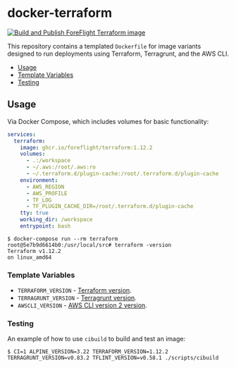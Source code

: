 # docker-terraform 

[![Build and Publish ForeFlight Terraform image](https://github.com/foreflight/docker-terraform/actions/workflows/continuous_integration.yml/badge.svg)](https://github.com/foreflight/docker-terraform/actions/workflows/continuous_integration.yml)

This repository contains a templated `Dockerfile` for image variants designed to run deployments using Terraform, Terragrunt, and the AWS CLI.

- [Usage](#usage)
- [Template Variables](#template-variables)
- [Testing](#testing)

## Usage

Via Docker Compose, which includes volumes for basic functionality:

```yml
services:
  terraform:
    image: ghcr.io/foreflight/terraform:1.12.2
    volumes:
      - .:/workspace
      - ~/.aws:/root/.aws:ro
      - ~/.terraform.d/plugin-cache:/root/.terraform.d/plugin-cache
    environment:
      - AWS_REGION
      - AWS_PROFILE
      - TF_LOG
      - TF_PLUGIN_CACHE_DIR=/root/.terraform.d/plugin-cache
    tty: true
    working_dir: /workspace
    entrypoint: bash
```

```console
$ docker-compose run --rm terraform
root@5e7b9d6614b0:/usr/local/src# terraform -version
Terraform v1.12.2
on linux_amd64
```

### Template Variables

- `TERRAFORM_VERSION` - [Terraform version](https://github.com/hashicorp/terraform/releases).
- `TERRAGRUNT_VERSION` - [Terragrunt version](https://github.com/gruntwork-io/terragrunt/releases).
- `AWSCLI_VERSION` - [AWS CLI version 2 version](https://github.com/aws/aws-cli/blob/v2/CHANGELOG.rst?plain=1).

### Testing

An example of how to use `cibuild` to build and test an image:

```console
$ CI=1 ALPINE_VERSION=3.22 TERRAFORM_VERSION=1.12.2 TERRAGRUNT_VERSION=v0.83.2 TFLINT_VERSION=v0.58.1 ./scripts/cibuild
```
